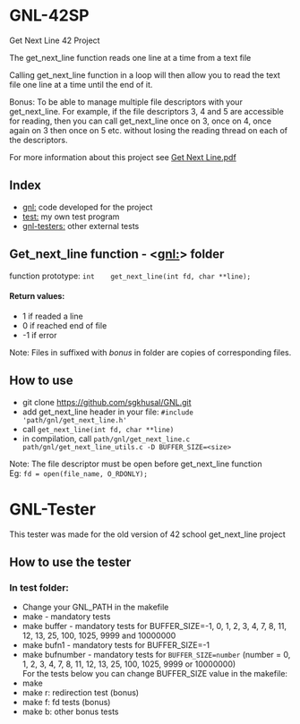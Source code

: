 # GNL-42SP
Get Next Line 42 Project

The get_next_line function reads one line at a time from a text file

Calling get_next_line function in a loop will then allow you to read the text file one line at a time until the end of it.

Bonus: To be able to manage multiple file descriptors with your get_next_line. For
example, if the file descriptors 3, 4 and 5 are accessible for reading, then you can
call get_next_line once on 3, once on 4, once again on 3 then once on 5 etc.
without losing the reading thread on each of the descriptors.

For more information about this project see [Get Next Line.pdf](https://github.com/sgkhusal/GNL/blob/main/Get%20Next%20Line.pdf)

## Index

- [gnl:](https://github.com/sgkhusal/GNL/tree/main/gnl) code developed for the project
- [test:](https://github.com/sgkhusal/GNL/tree/main/test) my own test program
- [gnl-testers:](https://github.com/sgkhusal/GNL/tree/main/gnl-testers) other external tests

## Get_next_line function - <[gnl:](https://github.com/sgkhusal/GNL/tree/main/gnl)> folder

function prototype: `int	get_next_line(int fd, char **line);`

#### Return values:
- 1 if readed a line
- 0 if reached end of file
- -1 if error

Note: Files in suffixed with _bonus_ in <gnl> folder are copies of corresponding files.

## How to use
- git clone https://github.com/sgkhusal/GNL.git
- add get_next_line header in your file: `#include 'path/gnl/get_next_line.h'`
- call `get_next_line(int fd, char **line)`
- in compilation, call `path/gnl/get_next_line.c path/gnl/get_next_line_utils.c -D BUFFER_SIZE=<size>`

Note: The file descriptor must be open before get_next_line function\
Eg: `fd = open(file_name, O_RDONLY);`

# GNL-Tester
This tester was made for the old version of 42 school get_next_line project

## How to use the tester
### In test folder:
- Change your GNL_PATH in the makefile
- make - mandatory tests
- make buffer - mandatory tests for BUFFER_SIZE=-1, 0, 1, 2, 3, 4, 7, 8, 11, 12, 13, 25, 100, 1025, 9999 and 10000000
- make bufn1 - mandatory tests for BUFFER_SIZE=-1
- make bufnumber - mandatory tests for `BUFFER_SIZE=number` (number = 0, 1, 2, 3, 4, 7, 8, 11, 12, 13, 25, 100, 1025, 9999 or 10000000)\
For the tests below you can change BUFFER_SIZE value in the makefile:
- make
- make r: redirection test (bonus)
- make f: fd tests (bonus)
- make b: other bonus tests
